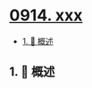 # [0914. xxx](https://github.com/Tdahuyou/TNotes.leetcode/tree/main/notes/0914.%20xxx)

<!-- region:toc -->

- [1. 📝 概述](#1--概述)

<!-- endregion:toc -->

## 1. 📝 概述
